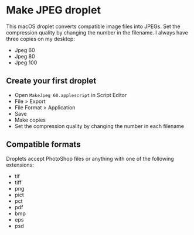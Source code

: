# Make JPEG droplet

This macOS droplet converts compatible image files into JPEGs. Set the compression quality by changing the number in the filename. I always have three copies on my desktop:

- Jpeg 60
- Jpeg 80
- Jpeg 100

## Create your first droplet

- Open `MakeJpeg 60.applescript` in Script Editor
- File > Export
- File Format > Application
- Save
- Make copies
- Set the compression quality by changing the number in each filename

## Compatible formats

Droplets accept PhotoShop files or anything with one of the following extensions:

- tif
- tiff
- png
- pict
- pct
- pdf
- bmp
- eps
- psd
